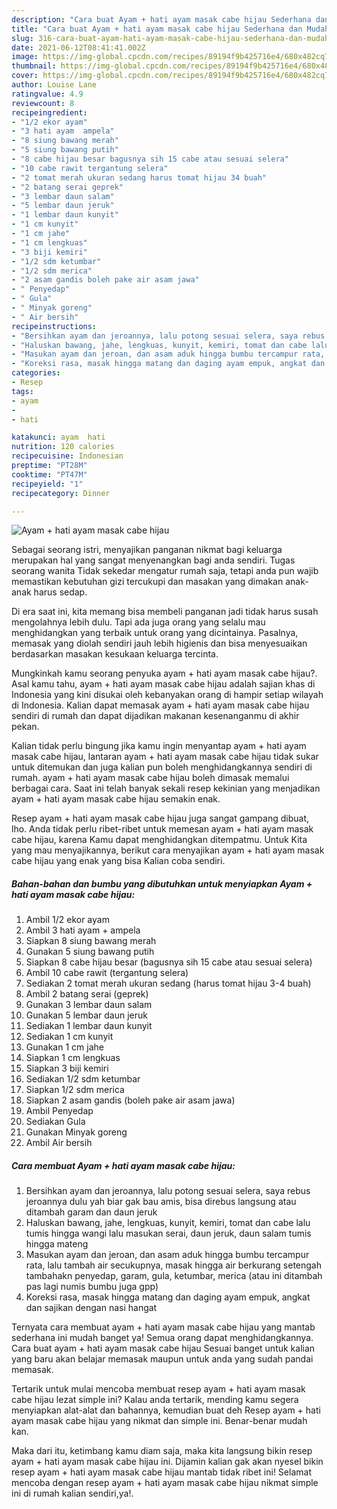 ```yaml
---
description: "Cara buat Ayam + hati ayam masak cabe hijau Sederhana dan Mudah Dibuat"
title: "Cara buat Ayam + hati ayam masak cabe hijau Sederhana dan Mudah Dibuat"
slug: 316-cara-buat-ayam-hati-ayam-masak-cabe-hijau-sederhana-dan-mudah-dibuat
date: 2021-06-12T08:41:41.002Z
image: https://img-global.cpcdn.com/recipes/89194f9b425716e4/680x482cq70/ayam-hati-ayam-masak-cabe-hijau-foto-resep-utama.jpg
thumbnail: https://img-global.cpcdn.com/recipes/89194f9b425716e4/680x482cq70/ayam-hati-ayam-masak-cabe-hijau-foto-resep-utama.jpg
cover: https://img-global.cpcdn.com/recipes/89194f9b425716e4/680x482cq70/ayam-hati-ayam-masak-cabe-hijau-foto-resep-utama.jpg
author: Louise Lane
ratingvalue: 4.9
reviewcount: 8
recipeingredient:
- "1/2 ekor ayam"
- "3 hati ayam  ampela"
- "8 siung bawang merah"
- "5 siung bawang putih"
- "8 cabe hijau besar bagusnya sih 15 cabe atau sesuai selera"
- "10 cabe rawit tergantung selera"
- "2 tomat merah ukuran sedang harus tomat hijau 34 buah"
- "2 batang serai geprek"
- "3 lembar daun salam"
- "5 lembar daun jeruk"
- "1 lembar daun kunyit"
- "1 cm kunyit"
- "1 cm jahe"
- "1 cm lengkuas"
- "3 biji kemiri"
- "1/2 sdm ketumbar"
- "1/2 sdm merica"
- "2 asam gandis boleh pake air asam jawa"
- " Penyedap"
- " Gula"
- " Minyak goreng"
- " Air bersih"
recipeinstructions:
- "Bersihkan ayam dan jeroannya, lalu potong sesuai selera, saya rebus jeroannya dulu yah biar gak bau amis, bisa direbus langsung atau ditambah garam dan daun jeruk"
- "Haluskan bawang, jahe, lengkuas, kunyit, kemiri, tomat dan cabe lalu tumis hingga wangi lalu masukan serai, daun jeruk, daun salam tumis hingga mateng"
- "Masukan ayam dan jeroan, dan asam aduk hingga bumbu tercampur rata, lalu tambah air secukupnya, masak hingga air berkurang setengah tambahakn penyedap, garam, gula, ketumbar, merica (atau ini ditambah pas lagi numis bumbu juga gpp)"
- "Koreksi rasa, masak hingga matang dan daging ayam empuk, angkat dan sajikan dengan nasi hangat"
categories:
- Resep
tags:
- ayam
- 
- hati

katakunci: ayam  hati 
nutrition: 120 calories
recipecuisine: Indonesian
preptime: "PT28M"
cooktime: "PT47M"
recipeyield: "1"
recipecategory: Dinner

---
```



![Ayam + hati ayam masak cabe hijau](https://img-global.cpcdn.com/recipes/89194f9b425716e4/680x482cq70/ayam-hati-ayam-masak-cabe-hijau-foto-resep-utama.jpg)

Sebagai seorang istri, menyajikan panganan nikmat bagi keluarga merupakan hal yang sangat menyenangkan bagi anda sendiri. Tugas seorang  wanita Tidak sekedar mengatur rumah saja, tetapi anda pun wajib memastikan kebutuhan gizi tercukupi dan masakan yang dimakan anak-anak harus sedap.

Di era  saat ini, kita memang bisa membeli panganan jadi tidak harus susah mengolahnya lebih dulu. Tapi ada juga orang yang selalu mau menghidangkan yang terbaik untuk orang yang dicintainya. Pasalnya, memasak yang diolah sendiri jauh lebih higienis dan bisa menyesuaikan berdasarkan masakan kesukaan keluarga tercinta. 



Mungkinkah kamu seorang penyuka ayam + hati ayam masak cabe hijau?. Asal kamu tahu, ayam + hati ayam masak cabe hijau adalah sajian khas di Indonesia yang kini disukai oleh kebanyakan orang di hampir setiap wilayah di Indonesia. Kalian dapat memasak ayam + hati ayam masak cabe hijau sendiri di rumah dan dapat dijadikan makanan kesenanganmu di akhir pekan.

Kalian tidak perlu bingung jika kamu ingin menyantap ayam + hati ayam masak cabe hijau, lantaran ayam + hati ayam masak cabe hijau tidak sukar untuk ditemukan dan juga kalian pun boleh menghidangkannya sendiri di rumah. ayam + hati ayam masak cabe hijau boleh dimasak memalui berbagai cara. Saat ini telah banyak sekali resep kekinian yang menjadikan ayam + hati ayam masak cabe hijau semakin enak.

Resep ayam + hati ayam masak cabe hijau juga sangat gampang dibuat, lho. Anda tidak perlu ribet-ribet untuk memesan ayam + hati ayam masak cabe hijau, karena Kamu dapat menghidangkan ditempatmu. Untuk Kita yang mau menyajikannya, berikut cara menyajikan ayam + hati ayam masak cabe hijau yang enak yang bisa Kalian coba sendiri.

<!--inarticleads1-->

##### Bahan-bahan dan bumbu yang dibutuhkan untuk menyiapkan Ayam + hati ayam masak cabe hijau:

1. Ambil 1/2 ekor ayam
1. Ambil 3 hati ayam + ampela
1. Siapkan 8 siung bawang merah
1. Gunakan 5 siung bawang putih
1. Siapkan 8 cabe hijau besar (bagusnya sih 15 cabe atau sesuai selera)
1. Ambil 10 cabe rawit (tergantung selera)
1. Sediakan 2 tomat merah ukuran sedang (harus tomat hijau 3-4 buah)
1. Ambil 2 batang serai (geprek)
1. Gunakan 3 lembar daun salam
1. Gunakan 5 lembar daun jeruk
1. Sediakan 1 lembar daun kunyit
1. Sediakan 1 cm kunyit
1. Gunakan 1 cm jahe
1. Siapkan 1 cm lengkuas
1. Siapkan 3 biji kemiri
1. Sediakan 1/2 sdm ketumbar
1. Siapkan 1/2 sdm merica
1. Siapkan 2 asam gandis (boleh pake air asam jawa)
1. Ambil  Penyedap
1. Sediakan  Gula
1. Gunakan  Minyak goreng
1. Ambil  Air bersih




<!--inarticleads2-->

##### Cara membuat Ayam + hati ayam masak cabe hijau:

1. Bersihkan ayam dan jeroannya, lalu potong sesuai selera, saya rebus jeroannya dulu yah biar gak bau amis, bisa direbus langsung atau ditambah garam dan daun jeruk
1. Haluskan bawang, jahe, lengkuas, kunyit, kemiri, tomat dan cabe lalu tumis hingga wangi lalu masukan serai, daun jeruk, daun salam tumis hingga mateng
1. Masukan ayam dan jeroan, dan asam aduk hingga bumbu tercampur rata, lalu tambah air secukupnya, masak hingga air berkurang setengah tambahakn penyedap, garam, gula, ketumbar, merica (atau ini ditambah pas lagi numis bumbu juga gpp)
1. Koreksi rasa, masak hingga matang dan daging ayam empuk, angkat dan sajikan dengan nasi hangat




Ternyata cara membuat ayam + hati ayam masak cabe hijau yang mantab sederhana ini mudah banget ya! Semua orang dapat menghidangkannya. Cara buat ayam + hati ayam masak cabe hijau Sesuai banget untuk kalian yang baru akan belajar memasak maupun untuk anda yang sudah pandai memasak.

Tertarik untuk mulai mencoba membuat resep ayam + hati ayam masak cabe hijau lezat simple ini? Kalau anda tertarik, mending kamu segera menyiapkan alat-alat dan bahannya, kemudian buat deh Resep ayam + hati ayam masak cabe hijau yang nikmat dan simple ini. Benar-benar mudah kan. 

Maka dari itu, ketimbang kamu diam saja, maka kita langsung bikin resep ayam + hati ayam masak cabe hijau ini. Dijamin kalian gak akan nyesel bikin resep ayam + hati ayam masak cabe hijau mantab tidak ribet ini! Selamat mencoba dengan resep ayam + hati ayam masak cabe hijau nikmat simple ini di rumah kalian sendiri,ya!.

